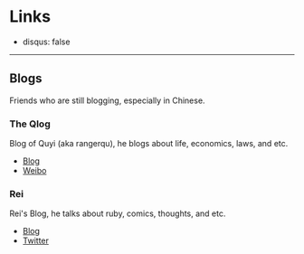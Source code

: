 # Links

- disqus: false

------


## Blogs

Friends who are still blogging, especially in Chinese.

### The Qlog

Blog of Quyi (aka rangerqu), he blogs about life, economics, laws, and etc.

- [Blog](http://imquyi.com/blog/)
- [Weibo](http://weibo.com/rangerqu)


### Rei

Rei's Blog, he talks about ruby, comics, thoughts, and etc.

- [Blog](http://chloerei.com/)
- [Twitter](https://twitter.com/chloerei)
